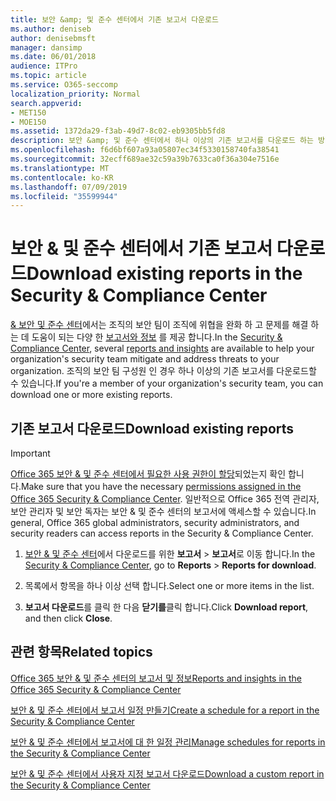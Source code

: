 ```yaml
---
title: 보안 &amp; 및 준수 센터에서 기존 보고서 다운로드
ms.author: deniseb
author: denisebmsft
manager: dansimp
ms.date: 06/01/2018
audience: ITPro
ms.topic: article
ms.service: O365-seccomp
localization_priority: Normal
search.appverid:
- MET150
- MOE150
ms.assetid: 1372da29-f3ab-49d7-8c02-eb9305bb5fd8
description: 보안 &amp; 및 준수 센터에서 하나 이상의 기존 보고서를 다운로드 하는 방법을 알아봅니다.
ms.openlocfilehash: f6d6bf607a93a05807ec34f5330158740fa38541
ms.sourcegitcommit: 32ecff689ae32c59a39b7633ca0f36a304e7516e
ms.translationtype: MT
ms.contentlocale: ko-KR
ms.lasthandoff: 07/09/2019
ms.locfileid: "35599944"
---
```

# <a name="download-existing-reports-in-the-security-amp-compliance-center"></a><span data-ttu-id="d495c-103">보안 &amp; 및 준수 센터에서 기존 보고서 다운로드</span><span class="sxs-lookup"><span data-stu-id="d495c-103">Download existing reports in the Security &amp; Compliance Center</span></span>

<span data-ttu-id="d495c-104">[ &amp; 보안 및 준수 센터](https://protection.office.com)에서는 조직의 보안 팀이 조직에 위협을 완화 하 고 문제를 해결 하는 데 도움이 되는 다양 한 [보고서와 정보](reports-and-insights-in-security-and-compliance.md) 를 제공 합니다.</span><span class="sxs-lookup"><span data-stu-id="d495c-104">In the [Security &amp; Compliance Center](https://protection.office.com), several [reports and insights](reports-and-insights-in-security-and-compliance.md) are available to help your organization's security team mitigate and address threats to your organization.</span></span> <span data-ttu-id="d495c-105">조직의 보안 팀 구성원 인 경우 하나 이상의 기존 보고서를 다운로드할 수 있습니다.</span><span class="sxs-lookup"><span data-stu-id="d495c-105">If you're a member of your organization's security team, you can download one or more existing reports.</span></span> 
  
## <a name="download-existing-reports"></a><span data-ttu-id="d495c-106">기존 보고서 다운로드</span><span class="sxs-lookup"><span data-stu-id="d495c-106">Download existing reports</span></span>

> [!IMPORTANT]
> <span data-ttu-id="d495c-107">[Office 365 보안 &amp; 및 준수 센터에서 필요한 사용 권한이 할당](permissions-in-the-security-and-compliance-center.md)되었는지 확인 합니다.</span><span class="sxs-lookup"><span data-stu-id="d495c-107">Make sure that you have the necessary [permissions assigned in the Office 365 Security &amp; Compliance Center](permissions-in-the-security-and-compliance-center.md).</span></span> <span data-ttu-id="d495c-108">일반적으로 Office 365 전역 관리자, 보안 관리자 및 보안 독자는 보안 &amp; 및 준수 센터의 보고서에 액세스할 수 있습니다.</span><span class="sxs-lookup"><span data-stu-id="d495c-108">In general, Office 365 global administrators, security administrators, and security readers can access reports in the Security &amp; Compliance Center.</span></span> 
  
1. <span data-ttu-id="d495c-109">[보안 &amp; 및 준수 센터](https://protection.office.com)에서 다운로드를 위한 **보고서** \> **보고서**로 이동 합니다.</span><span class="sxs-lookup"><span data-stu-id="d495c-109">In the [Security &amp; Compliance Center](https://protection.office.com), go to **Reports** \> **Reports for download**.</span></span>
    
2. <span data-ttu-id="d495c-110">목록에서 항목을 하나 이상 선택 합니다.</span><span class="sxs-lookup"><span data-stu-id="d495c-110">Select one or more items in the list.</span></span>
    
3. <span data-ttu-id="d495c-111">**보고서 다운로드**를 클릭 한 다음 **닫기를**클릭 합니다.</span><span class="sxs-lookup"><span data-stu-id="d495c-111">Click **Download report**, and then click **Close**.</span></span>
    
## <a name="related-topics"></a><span data-ttu-id="d495c-112">관련 항목</span><span class="sxs-lookup"><span data-stu-id="d495c-112">Related topics</span></span>

[<span data-ttu-id="d495c-113">Office 365 보안 &amp; 및 준수 센터의 보고서 및 정보</span><span class="sxs-lookup"><span data-stu-id="d495c-113">Reports and insights in the Office 365 Security &amp; Compliance Center</span></span>](reports-and-insights-in-security-and-compliance.md)
  
[<span data-ttu-id="d495c-114">보안 &amp; 및 준수 센터에서 보고서 일정 만들기</span><span class="sxs-lookup"><span data-stu-id="d495c-114">Create a schedule for a report in the Security &amp; Compliance Center</span></span>](create-a-schedule-for-a-report.md)
  
[<span data-ttu-id="d495c-115">보안 &amp; 및 준수 센터에서 보고서에 대 한 일정 관리</span><span class="sxs-lookup"><span data-stu-id="d495c-115">Manage schedules for reports in the Security &amp; Compliance Center</span></span>](manage-schedules-for-multiple-reports.md)
  
[<span data-ttu-id="d495c-116">보안 &amp; 및 준수 센터에서 사용자 지정 보고서 다운로드</span><span class="sxs-lookup"><span data-stu-id="d495c-116">Download a custom report in the Security &amp; Compliance Center</span></span>](set-up-and-download-a-custom-report.md)
  

